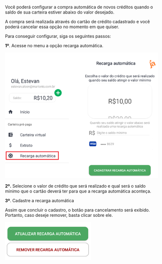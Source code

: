 Você poderá configurar a compra automática de novos créditos quando o saldo de sua carteira estiver abaixo do valor desejado.

A compra será realizada através do cartão de crédito cadastrado e você poderá cancelar essa opção no momento em que quiser.

Para conseguir configurar, siga os seguintes passos:

**1º**. Acesse no menu a opção recarga automática.

![image.png](/.attachments/image-22fd906c-593a-46e6-a1db-1960a3c73ef0.png)

**2º.** Selecione o valor de crédito que será realizado e qual será o saldo minimo que o cartão deverá ter para que a recarga automática aconteça.

**3º**. Cadastre a recarga automática

Assim que concluir o cadastro, o botão para cancelamento será exibido. Portanto, caso deseje remover, basta clicar sobre ele.

![image.png](/.attachments/image-54de0b9b-9f0c-491b-99fc-e16a9103a654.png)



